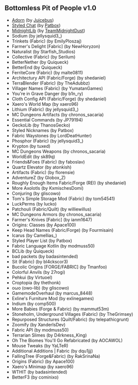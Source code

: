 ## Bottomless Pit of People v1.0

- [Adorn](https://www.curseforge.com/minecraft/mc-mods/adorn) (by [Juicebus](https://www.curseforge.com/members/juicebus/projects))
- [Styled Chat](https://www.curseforge.com/minecraft/mc-mods/styled-chat) (by [Patbox](https://www.curseforge.com/members/patbox/projects))
- [MidnightLib](https://www.curseforge.com/minecraft/mc-mods/midnightlib) (by [TeamMidnightDust](https://www.curseforge.com/members/teammidnightdust/projects))
- Sodium (by jellysquid3_)
- Trinkets (Fabric) (by EmilyPloszaj)
- Farmer's Delight [Fabric] (by NewHoryzon)
- Naturalist (by Starfish_Studios)
- Collective (Fabric) (by Serilum)
- BetterNether (by Quiqueck)
- BetterEnd (by Quiqueck)
- FerriteCore (Fabric) (by malte0811)
- Architectury API (Fabric/Forge) (by shedaniel)
- TerraBlender (Fabric) (by TheAdubbz)
- Villager Names (Fabric) (by YumatanGames)
- You're in Grave Danger (by b1n_ry)
- Cloth Config API (Fabric/Forge) (by shedaniel)
- Xaero's World Map (by xaero96)
- Lithium (Fabric) (by jellysquid3_)
- MC Dungeons Artifacts (by chronos_sacaria)
- Essential Commands (by JP79194)
- GeckoLib (by ThanosGecko)
- Styled Nicknames (by Patbox)
- Fabric Waystones (by LordDeatHunter)
- Phosphor (Fabric) (by jellysquid3_)
- Krypton (by tuxed)
- MC Dungeons Weapons (by chronos_sacaria)
- WorldEdit (by sk89q)
- Friends&Foes (Fabric) (by faboslav)
- Quartz Elevator (by atonkish)
- Artifacts (Fabric) (by florensie)
- AdventureZ (by Globox_Z)
- Roughly Enough Items Fabric/Forge (REI) (by shedaniel)
- More Axolotls (by KxmischesDomi)
- Conjuring (by gliscowo)
- Tom's Simple Storage Mod (Fabric) (by tom54541)
- LuckPerms (by Iucko)
- Patchouli (Fabric/Quilt) (by williewillus)
- MC Dungeons Armors (by chronos_sacaria)
- Farmer's Knives [Fabric] (by ianm1647)
- Origins: Classes (by Apace100)
- Keep Head Names (Fabric/Forge) (by Fourmisain)
- Icarus (by Camellias_)
- Styled Player List (by Patbox)
- Fabric Language Kotlin (by modmuss50)
- BCLib (by Quiqueck)
- bad packets (by badasintended)
- Sit (Fabric) (by bl4ckscor3)
- Bucolic Origins [FORGE/FABRIC] (by Tmanfoo)
- Colorful Anvils (by 27rogi)
- Pehkui (by Virtuoel)
- Croptopia (by thethonk)
- oωo (owo-lib) (by gliscowo)
- GamemodeOverhaul (by marcus_8448)
- Exline's Furniture Mod (by exlinegames)
- Indium (by comp500)
- More Babies (Forge & Fabric) (by mammut53m)
- Stoneholm, Underground Villages (Fabric) (by TheGrimsey)
- Repurposed Structures (Quilt/Fabric) (by telepathicgrunt)
- Zoomify (by XanderIsDev)
- Fabric API (by modmuss50)
- Terrarian Slimes (by D4rkness_King)
- Oh The Biomes You'll Go Refabricated (by AOCAWOL)
- Mouse Tweaks (by YaLTeR)
- Additional Additions | Fabric (by dqu1jjj)
- FallingTree (Forge&Fabric) (by RakSrinaNa)
- Origins (Fabric) (by Apace100)
- Xaero's Minimap (by xaero96)
- WTHIT (by badasintended)
- BetterF3 (by cominixo)
